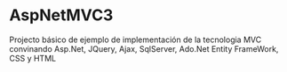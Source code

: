 # AspNetMVC3
Projecto básico de ejemplo de  implementación de la tecnologia MVC convinando Asp.Net, JQuery, Ajax, SqlServer, Ado.Net Entity FrameWork, CSS y HTML
